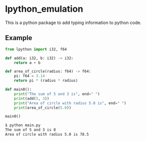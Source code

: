 # lpython_emulation

This is a python package to add typing information to python code.

## Example

```python
from lpython import i32, f64

def add(a: i32, b: i32) -> i32:
    return a + b

def area_of_circle(radius: f64) -> f64:
    pi: f64 = 3.14
    return pi * (radius * radius)

def main0():
    print("The sum of 5 and 3 is", end=" ")
    print(add(5, 3))
    print("Area of circle with radius 5.0 is", end=" ")
    print(area_of_circle(5.0))

main0()
```

```bash
$ python main.py
The sum of 5 and 3 is 8
Area of circle with radius 5.0 is 78.5
```
